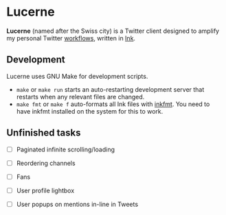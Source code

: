 # Lucerne

**Lucerne** (named after the Swiss city) is a Twitter client designed to amplify my personal Twitter [workflows](https://thesephist.com/posts/tools/), written in [Ink](https://dotink.co/).

## Development

Lucerne uses GNU Make for development scripts.

- `make` or `make run` starts an auto-restarting development server that restarts when any relevant files are changed.
- `make fmt` or `make f` auto-formats all Ink files with [inkfmt](https://github.com/thesephist/inkfmt). You need to have inkfmt installed on the system for this to work.

## Unfinished tasks

- [ ] Paginated infinite scrolling/loading
- [ ] Reordering channels
- [ ] Fans
- [ ] User profile lightbox
- [ ] User popups on mentions in-line in Tweets

